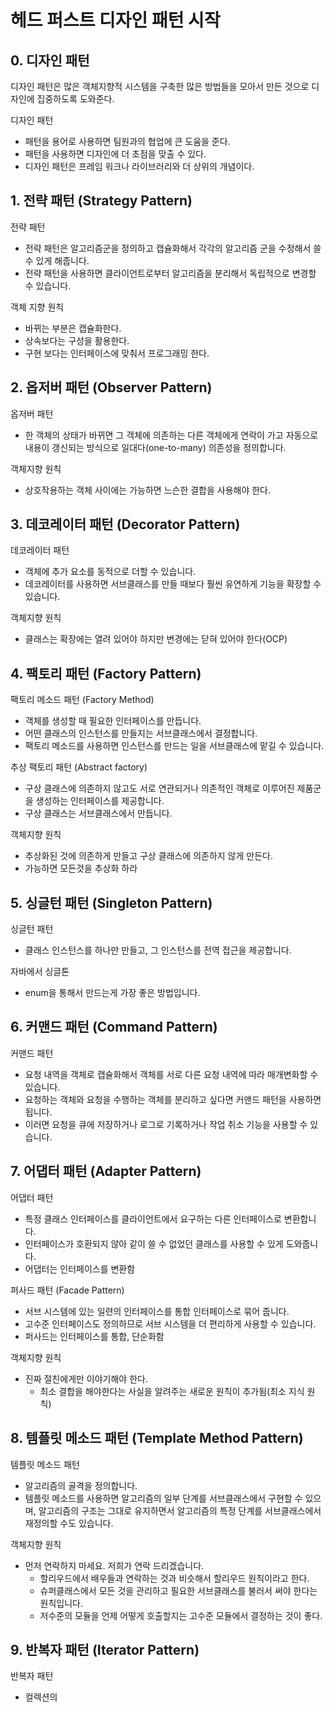 # 헤드 퍼스트 디자인 패턴 시작

## 0. 디자인 패턴
디자인 패턴은 많은 객체지향적 시스템을 구축한 많은 방법들을 모아서 만든 것으로 디자인에 집중하도록 도와준다.

디자인 패턴
- 패턴을 용어로 사용하면 팀원과의 협업에 큰 도움을 준다.
- 패턴을 사용하면 디자인에 더 초점을 맞출 수 있다.
- 디자인 패턴은 프레임 워크나 라이브러리와 더 상위의 개념이다.


## 1. 전략 패턴 (Strategy Pattern)

전략 패턴
- 전략 패턴은 알고리즘군을 정의하고 캡슐화해서 각각의 알고리즘 군을 수정해서 쓸 수 있게 해줍니다. 
- 전략 패턴을 사용하면 클라이언트로부터 알고리즘을 분리해서 독립적으로 변경할 수 있습니다.

객체 지향 원칙
- 바뀌는 부분은 캡슐화한다.
- 상속보다는 구성을 활용한다.
- 구현 보다는 인터페이스에 맞춰서 프로그래밍 한다.

## 2. 옵저버 패턴 (Observer Pattern)

옵저버 패턴
- 한 객체의 상태가 바뀌면 그 객체에 의존하는 다른 객체에게 연락이 가고 자동으로 내용이 갱신되는 방식으로 일대다(one-to-many) 의존성을 정의합니다.

객체지향 원칙
- 상호작용하는 객체 사이에는 가능하면 느슨한 결합을 사용해야 한다.

## 3. 데코레이터 패턴 (Decorator Pattern) 

데코레이터 패턴
- 객체에 추가 요소를 동적으로 더할 수 있습니다.
- 데코레이터를 사용하면 서브클래스를 만들 때보다 훨씬 유연하게 기능을 확장할 수 있습니다.

객체지향 원칙
- 클래스는 확장에는 열려 있어야 하지만 변경에는 닫혀 있어야 한다(OCP)

## 4. 팩토리 패턴 (Factory Pattern) 

팩토리 메소드 패턴 (Factory Method)
- 객체를 생성할 때 필요한 인터페이스를 만듭니다.
- 어떤 클래스의 인스턴스를 만들지는 서브클래스에서 결정합니다.
- 팩토리 메소드를 사용하면 인스턴스를 만드는 일을 서브클래스에 맡길 수 있습니다.

추상 팩토리 패턴 (Abstract factory)
- 구상 클래스에 의존하지 않고도 서로 연관되거나 의존적인 객체로 이루어진 제품군을 생성하는 인터페이스를 제공합니다.
- 구상 클래스는 서브클래스에서 만듭니다.

객체지향 원칙
- 추상화된 것에 의존하게 만들고 구상 클래스에 의존하지 않게 만든다.
- 가능하면 모든것을 추상화 하라

## 5. 싱글턴 패턴 (Singleton Pattern)

싱글턴 패턴
- 클래스 인스턴스를 하나만 만들고, 그 인스턴스를 전역 접근을 제공합니다.

자바에서 싱글톤
- enum을 통해서 만드는게 가장 좋은 방법입니다.

## 6. 커맨드 패턴 (Command Pattern)

커맨드 패턴
-  요청 내역을 객체로 캡슐화해서 객체를 서로 다른 요청 내역에 따라 매개변화할 수 있습니다.
- 요청하는 객체와 요청을 수행하는 객체를 분리하고 싶다면 커맨드 패턴을 사용하면 됩니다.
- 이러면 요청을 큐에 저장하거나 로그로 기록하거나 작업 취소 기능을 사용할 수 있습니다.

## 7. 어댑터 패턴 (Adapter Pattern)

어댑터 패턴
- 특정 클래스 인터페이스를 클라이언트에서 요구하는 다른 인터페이스로 변환합니다.
- 인터페이스가 호환되지 않아 같이 쓸 수 없었던 클래스를 사용할 수 있게 도와줍니다.
- 어댑터는 인터페이스를 변환함

퍼사드 패턴 (Facade Pattern)
- 서브 시스템에 있는 일련의 인터페이스를 통합 인터페이스로 묶어 줍니다.
- 고수준 인터페이스도 정의하므로 서브 시스템을 더 편리하게 사용할 수 있습니다.
- 퍼사드는 인터페이스를 통합, 단순화함

객체지향 원칙
- 진짜 절친에게만 이야기해야 한다.
  - 최소 결합을 해야한다는 사실을 알려주는 새로운 원칙이 추가됨(최소 지식 원칙)

## 8. 템플릿 메소드 패턴 (Template Method Pattern)

템플릿 메소드 패턴
- 알고리즘의 골격을 정의합니다.
- 템플릿 메소드를 사용하면 알고리즘의 일부 단계를 서브클래스에서 구현할 수 있으며, 알고리즘의 구조는 그대로 유지하면서 알고리즘의 특정 단계를 서브클래스에서 재정의할 수도 있습니다.

객체지향 원칙
- 먼저 연락하지 마세요. 저희가 연락 드리겠습니다.
  - 할리우드에서 배우들과 연락하는 것과 비슷해서 할리우드 원칙이라고 한다.
  - 슈퍼클래스에서 모든 것을 관리하고 필요한 서브클래스를 불러서 써야 한다는 원칙입니다.
  - 저수준의 모듈을 언제 어떻게 호출할지는 고수준 모듈에서 결정하는 것이 좋다.

## 9. 반복자 패턴 (Iterator Pattern)

반복자 패턴
- 컬렉션의 
